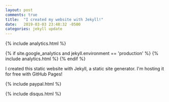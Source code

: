 ```yaml
---
layout: post
comments: true
title:  "I created my website with Jekyll!"
date:   2019-03-03 23:48:32 -0500
categories: jekyll update
---
```

{% include analytics.html %}

{% if site.google_analytics and jekyll.environment == 'production' %}
{% include analytics.html %}
{% endif %}

I created this static website with Jekyll, a static site generator. I'm hosting it for free with GitHub Pages!

{% include paypal.html %}


{% include disqus.html %}
